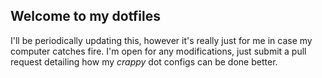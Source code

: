 ## Welcome to my dotfiles

I'll be periodically updating this, however it's really just for me in case my computer catches fire. I'm open for any modifications, just submit a pull request detailing how my *crappy* dot configs can be done better.
